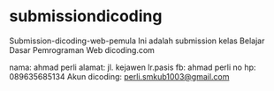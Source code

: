 # submissiondicoding

Submission-dicoding-web-pemula
Ini adalah submission kelas Belajar Dasar Pemrograman Web dicoding.com

nama: ahmad perli
alamat: jl. kejawen lr.pasis
fb: ahmad perli
no hp: 089635685134
 Akun dicoding: perli.smkub1003@gmail.com

